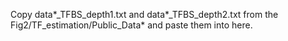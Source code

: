 Copy data*_TFBS_depth1.txt and data*_TFBS_depth2.txt from the Fig2/TF_estimation/Public_Data* and paste them into here.
